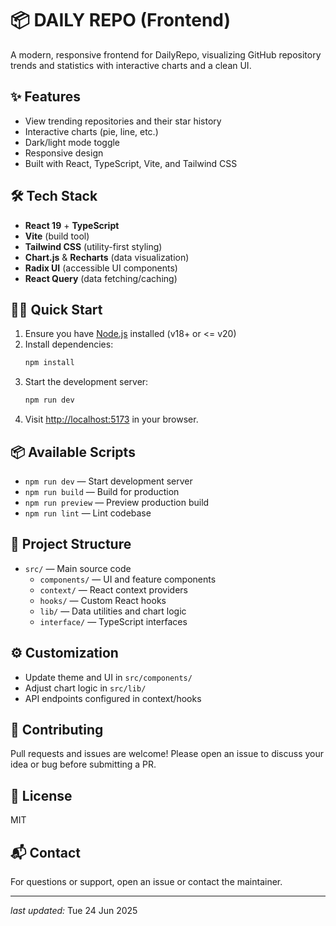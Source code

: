 # 📦 DAILY REPO (Frontend)

A modern, responsive frontend for DailyRepo, visualizing GitHub repository
trends and statistics with interactive charts and a clean UI.

## ✨ Features

-   View trending repositories and their star history
-   Interactive charts (pie, line, etc.)
-   Dark/light mode toggle
-   Responsive design
-   Built with React, TypeScript, Vite, and Tailwind CSS

## 🛠️ Tech Stack

-   **React 19** + **TypeScript**
-   **Vite** (build tool)
-   **Tailwind CSS** (utility-first styling)
-   **Chart.js** & **Recharts** (data visualization)
-   **Radix UI** (accessible UI components)
-   **React Query** (data fetching/caching)

## 🏃‍♂️ Quick Start

1. Ensure you have [Node.js](https://nodejs.org/en/) installed (v18+ or <= v20)
2. Install dependencies:
    ```sh
    npm install
    ```
3. Start the development server:
    ```sh
    npm run dev
    ```
4. Visit [http://localhost:5173](http://localhost:5173) in your browser.

## 📦 Available Scripts

-   `npm run dev` — Start development server
-   `npm run build` — Build for production
-   `npm run preview` — Preview production build
-   `npm run lint` — Lint codebase

## 📁 Project Structure

-   `src/` — Main source code
    -   `components/` — UI and feature components
    -   `context/` — React context providers
    -   `hooks/` — Custom React hooks
    -   `lib/` — Data utilities and chart logic
    -   `interface/` — TypeScript interfaces

## ⚙️ Customization

-   Update theme and UI in `src/components/`
-   Adjust chart logic in `src/lib/`
-   API endpoints configured in context/hooks

## 🤝 Contributing

Pull requests and issues are welcome! Please open an issue to discuss your idea
or bug before submitting a PR.

## 📄 License

MIT

## 📬 Contact

For questions or support, open an issue or contact the maintainer.

---

_last updated:_ Tue 24 Jun 2025
